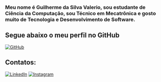 ### Meu nome é Guilherme da Silva Valerio, sou estudante de Ciência da Computação, sou Técnico em Mecatrônica e gosto muito de Tecnologia e Desenvolvimento de Software.
## Segue abaixo o meu perfil no GitHub
[![GitHub](https://img.shields.io/badge/GitHbt-000?style=for-the-badge&logo=github&logoColor=white)](https://github.com/Guilherme-Valerio1)

## Contatos:
[![LinkedIn](https://img.shields.io/badge/LinkedIn-000?style=for-the-badge&logo=linkedin&logoColor=0E76A8)](https://www.linkedin.com/in/alexander-sgsouto/)
[![Instagram](https://img.shields.io/badge/Instagram-000?style=for-the-badge&logo=instagram&logoColor=ffa500)](https://www.instagram.com/g_valerio._/)


